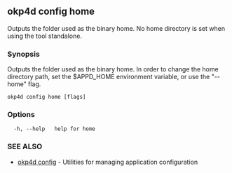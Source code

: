 ## okp4d config home

Outputs the folder used as the binary home. No home directory is set when using the tool standalone.

### Synopsis

Outputs the folder used as the binary home. In order to change the home directory path, set the $APPD_HOME environment variable, or use the "--home" flag.

```
okp4d config home [flags]
```

### Options

```
  -h, --help   help for home
```

### SEE ALSO

* [okp4d config](okp4d_config.md)	 - Utilities for managing application configuration
